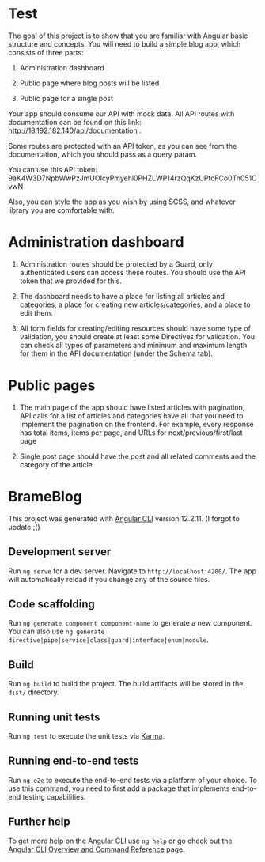 # Test
The goal of this project is to show that you are familiar with Angular basic structure and concepts. You will need to build a simple blog app, which consists of three parts:

1. Administration dashboard

2. Public page where blog posts will be listed

3. Public page for a single post

Your app should consume our API with mock data. All API routes with documentation can be found on this link: http://18.192.182.140/api/documentation .

Some routes are protected with an API token, as you can see from the documentation, which you should pass as a query param.

You can use this API token: 9aK4W3D7NpbWwPzJmUOIcyPmyehl0PHZLWP14rzQqKzUPtcFCo0Tn051CvwN

Also, you can style the app as you wish by using SCSS, and whatever library you are comfortable with.

# Administration dashboard

1. Administration routes should be protected by a Guard, only authenticated users can access these routes. You should use the API token that we provided for this.

2. The dashboard needs to have a place for listing all articles and categories, a place for creating new articles/categories, and a place to edit them.

3. All form fields for creating/editing resources should have some type of validation, you should create at least some Directives for validation. You can check all types of parameters and minimum and maximum length for them in the API documentation (under the Schema tab).

# Public pages

1. The main page of the app should have listed articles with pagination, API calls for a list of articles and categories have all that you need to implement the pagination on the frontend. For example, every response has total items, items per page, and URLs for next/previous/first/last page

2. Single post page should have the post and all related comments and the category of the article



# BrameBlog

This project was generated with [Angular CLI](https://github.com/angular/angular-cli) version 12.2.11. (I forgot to update ;()

## Development server

Run `ng serve` for a dev server. Navigate to `http://localhost:4200/`. The app will automatically reload if you change any of the source files.

## Code scaffolding

Run `ng generate component component-name` to generate a new component. You can also use `ng generate directive|pipe|service|class|guard|interface|enum|module`.

## Build

Run `ng build` to build the project. The build artifacts will be stored in the `dist/` directory.

## Running unit tests

Run `ng test` to execute the unit tests via [Karma](https://karma-runner.github.io).

## Running end-to-end tests

Run `ng e2e` to execute the end-to-end tests via a platform of your choice. To use this command, you need to first add a package that implements end-to-end testing capabilities.

## Further help

To get more help on the Angular CLI use `ng help` or go check out the [Angular CLI Overview and Command Reference](https://angular.io/cli) page.
